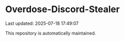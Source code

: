 # Overdose-Discord-Stealer

Last updated: 2025-07-18 17:49:07

This repository is automatically maintained.

